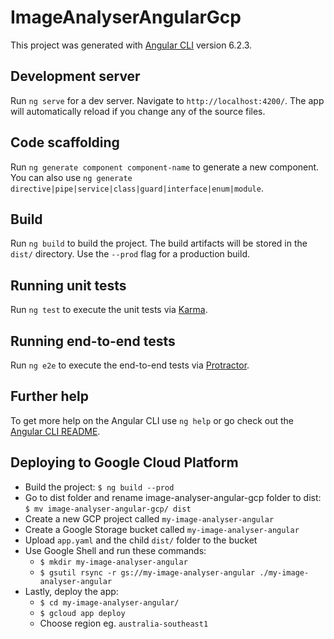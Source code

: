 # ImageAnalyserAngularGcp

This project was generated with [Angular CLI](https://github.com/angular/angular-cli) version 6.2.3.

## Development server

Run `ng serve` for a dev server. Navigate to `http://localhost:4200/`. The app will automatically reload if you change any of the source files.

## Code scaffolding

Run `ng generate component component-name` to generate a new component. You can also use `ng generate directive|pipe|service|class|guard|interface|enum|module`.

## Build

Run `ng build` to build the project. The build artifacts will be stored in the `dist/` directory. Use the `--prod` flag for a production build.

## Running unit tests

Run `ng test` to execute the unit tests via [Karma](https://karma-runner.github.io).

## Running end-to-end tests

Run `ng e2e` to execute the end-to-end tests via [Protractor](http://www.protractortest.org/).

## Further help

To get more help on the Angular CLI use `ng help` or go check out the [Angular CLI README](https://github.com/angular/angular-cli/blob/master/README.md).

## Deploying to Google Cloud Platform

* Build the project: `$ ng build --prod`
* Go to dist folder and rename image-analyser-angular-gcp folder to dist: `$ mv image-analyser-angular-gcp/ dist`
* Create a new GCP project called `my-image-analyser-angular`
* Create a Google Storage bucket called `my-image-analyser-angular`
* Upload `app.yaml` and the child `dist/` folder to the bucket
* Use Google Shell and run these commands:
  * `$ mkdir my-image-analyser-angular`
  * `$ gsutil rsync -r gs://my-image-analyser-angular ./my-image-analyser-angular`
* Lastly, deploy the app:
  * `$ cd my-image-analyser-angular/`
  * `$ gcloud app deploy`
  * Choose region eg. `australia-southeast1`


